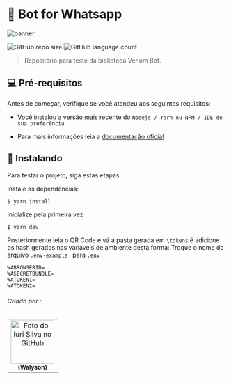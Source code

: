 # 🤖 Bot for Whatsapp

<img src="https://github.com/walysonfelipe/bot/blob/master/.vscode/readme-assets/readme.png?raw=true" alt="banner">

![GitHub repo size](https://img.shields.io/github/repo-size/walysonfelipe/bot?style=for-the-badge)
![GitHub language count](https://img.shields.io/github/languages/count/walysonfelipe/bot?style=for-the-badge)

> Repositório para teste da biblioteca Venom Bot.

## 💻 Pré-requisitos

Antes de começar, verifique se você atendeu aos seguintes requisitos:
* Você instalou a versão mais recente do `Nodejs / Yarn ou NPM / IDE de sua preferência `

* Para mais informações leia a [documentação oficial](https://github.com/orkestral/venom)

## 🚀 Instalando 

Para testar o projeto, siga estas etapas:

Instale as dependências:
```
$ yarn install
```
Inicialize pela primeira vez 
```
$ yarn dev
```
Posteriormente leia o QR Code e vá a pasta gerada em ``` \tokens ``` é adicione os hash gerados nas variaveis de ambiente desta forma:
Troque  o nome do arquivo ```.env-example ```  para ```.env```
```
WABROWSERID=
WASECRETBUNDLE=
WATOKEN1=
WATOKEN2=
```


###### Criado por :
<table>
  <tr>
    <td align="center">
      <a href="#">
        <img src="https://avatars.githubusercontent.com/u/35854466?s=460&u=184d9d1d89140c723af0cdbdaa604ce0ff42a28a&v=4" width="100px;" alt="Foto do Iuri Silva no GitHub"/><br>
        <sub>
          <b>{Walyson}</b>
        </sub>
      </a>
    </td>
    <tr>
   </table>
